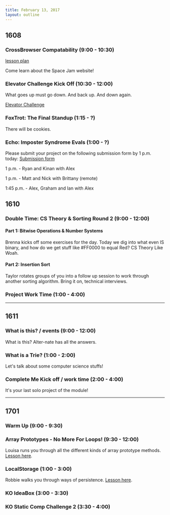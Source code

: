 ```yaml
---
title: February 13, 2017
layout: outline
---
```


## 1608

### CrossBrowser Compatability (9:00 - 10:30)

[lesson plan](http://frontend.turing.io/lessons/cross-browser-compat.html)

Come learn about the Space Jam website!

### Elevator Challenge Kick Off (10:30 - 12:00)
What goes up must go down. And back up. And down again.

[Elevator Challenge](https://github.com/turingschool-examples/elevator_challenge)

### FoxTrot: The Final Standup (1:15 - ?)

There will be cookies.


### Echo: Imposter Syndrome Evals (1:00 - ?)
Please submit your project on the following submission form by 1 p.m. today: [Submission form](https://github.com/turingschool/front-end-submissions-public/tree/master/1608/4-module/imposter_syndrome)

1 p.m. - Ryan and Kinan with Alex

1 p.m. - Matt and Nick with Brittany (remote)

1:45 p.m. - Alex, Graham and Ian with Alex

## 1610

### Double Time: CS Theory & Sorting Round 2 (9:00 - 12:00)

#### Part 1: Bitwise Operations & Number Systems

Brenna kicks off some exercises for the day. Today we dig into what even IS binary, and how do we get stuff like #FF0000 to equal Red? CS Theory Like Woah.

#### Part 2: Insertion Sort

Taylor rotates groups of you into a follow up session to work through another sorting algorithm. Bring it on, technical interviews.

### Project Work Time (1:00 - 4:00)

--------------------------------------------

## 1611

### What is this? / events (9:00 - 12:00)

What is this? Alter-nate has all the answers.

### What is a Trie? (1:00 - 2:00)

Let's talk about some computer science stuffs!

### Complete Me Kick off / work time (2:00 - 4:00)

It's your last solo project of the module!

--------------------------------------------

## 1701

### Warm Up (9:00 - 9:30)

### Array Prototypes - No More For Loops! (9:30 - 12:00)

Louisa runs you through all the different kinds of array prototype methods. [Lesson here](http://frontend.turing.io/lessons/array-prototype-methods-intro).

### LocalStorage (1:00 - 3:00)

Robbie walks you through ways of persistence. [Lesson here](http://frontend.turing.io/lessons/json-and-localstorage.html).

### KO IdeaBox (3:00 - 3:30)

### KO Static Comp Challenge 2 (3:30 - 4:00)
